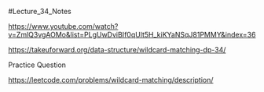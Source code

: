 #Lecture_34_Notes


https://www.youtube.com/watch?v=ZmlQ3vgAOMo&list=PLgUwDviBIf0qUlt5H_kiKYaNSqJ81PMMY&index=36


https://takeuforward.org/data-structure/wildcard-matching-dp-34/

Practice Question 

https://leetcode.com/problems/wildcard-matching/description/

